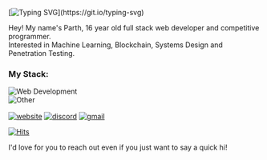 [![Typing SVG](https://readme-typing-svg.herokuapp.com?size=30&color=9069F7&lines=%F0%9F%91%8B+Hiya+I'm+Parth!)](https://git.io/typing-svg) 

Hey! My name's Parth, 16 year old full stack web developer and competitive programmer.<br>
Interested in Machine Learning, Blockchain, Systems Design and Penetration Testing.


### My Stack:
![Web Development](https://skillicons.dev/icons?i=react,js,ts,mysql,nextjs,nodejs,express&perline=10)<br>
![Other](https://skillicons.dev/icons?i=py,c,cpp,git,tensorflow,docker,linux,&perline=10)
<br>


<a href="https://" target="_blank"><img alt="website" align="center" src="https://img.shields.io/badge/-Website-0D1117?style=flat-square&logo=googlechrome&logoColor=white"></a>
<a href="https://discordapp.com/users/859964823542431746" target="_blank"><img alt="discord" align="center" src="https://img.shields.io/badge/-Discord-0D1117?style=flat-square&logo=discord&logoColor=dark-blue"></a>
<a href="mailto:108parthnikam@gmail.com" target="_blank"><img alt="gmail" align="center" src="https://img.shields.io/badge/-Gmail-0D1117?style=flat-square&logo=gmail&logoColor=light-red"></a>


[![Hits](https://hits-app.vercel.app/hits?url=https://github.com/ParthNikam&bgLeft=444444&bgRight=ADD8E6&label=visits)](https://hits-app.vercel.app/) 


I'd love for you to reach out even if you just want to say a quick hi!
